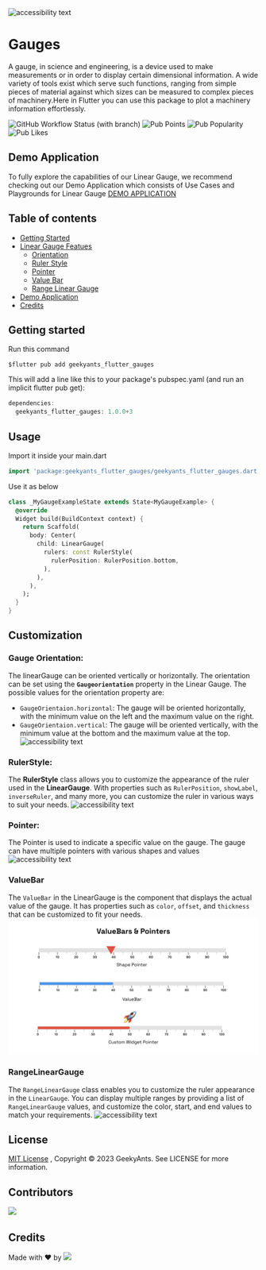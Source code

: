 <!--
This README describes the package. If you publish this package to pub.dev,
this README's contents appear on the landing page for your package.

For information about how to write a good package README, see the guide for
[writing package pages](https://dart.dev/guides/libraries/writing-package-pages).

For general information about developing packages, see the Dart guide for
[creating packages](https://dart.dev/guides/libraries/create-library-packages)
and the Flutter guide for
[developing packages and plugins](https://flutter.dev/developing-packages).
-->

<img src="https://raw.githubusercontent.com/GeekyAnts/GaugesFlutter/main/example/screens/banner.png" alt="accessibility text">

# Gauges

A gauge, in science and engineering, is a device used to make measurements or in order to display certain dimensional information. A wide variety of tools exist which serve such functions, ranging from simple pieces of material against which sizes can be measured to complex pieces of machinery.Here in Flutter you can use this package to plot a machinery information effortlessly.


![GitHub Workflow Status (with branch)](https://img.shields.io/github/actions/workflow/status/GeekyAnts/GaugesFlutter/actions.yml?branch=main&label=Package%20Build&style=for-the-badge)
![Pub Points](https://img.shields.io/pub/points/geekyants_flutter_gauges?label=Pub%20Points&style=for-the-badge)
![Pub Popularity](https://img.shields.io/pub/popularity/geekyants_flutter_gauges?style=for-the-badge)
![Pub Likes](https://img.shields.io/pub/likes/geekyants_flutter_gauges?label=Pub%20Likes&style=for-the-badge)

## Demo Application

To fully explore the capabilities of our Linear Gauge, we recommend checking out our Demo Application which consists of Use Cases and Playgrounds for Linear Gauge
[DEMO APPLICATION](https://gauges-showcase.vercel.app/#/)


## Table of contents

- [Getting Started](#getting-started)
- [Linear Gauge Featues](#customization)
  - [Orientation](#gauge-orientation)
  - [Ruler Style](#rulerStyle)
  - [Pointer](#pointer)
  - [Value Bar](#valuebar)
  - [Range Linear Gauge](#rangelineargauge)
- [Demo Application](#demo-application)
- [Credits](#credits)

## Getting started

Run this command

```
$flutter pub add geekyants_flutter_gauges
```

This will add a line like this to your package's pubspec.yaml (and run an implicit flutter pub get):

```dart
dependencies:
  geekyants_flutter_gauges: 1.0.0+3
```

## Usage

Import it inside your main.dart

```dart
import 'package:geekyants_flutter_gauges/geekyants_flutter_gauges.dart';
```

Use it as below

```dart
class _MyGaugeExampleState extends State<MyGaugeExample> {
  @override
  Widget build(BuildContext context) {
    return Scaffold(
      body: Center(
        child: LinearGauge(
          rulers: const RulerStyle(
            rulerPosition: RulerPosition.bottom,
          ),
        ),
      ),
    );
  }
}
```

## Customization

### **Gauge Orientation**:

The linearGauge can be oriented vertically or horizontally. The orientation can be set using the **`Gaugeorientation`** property in the Linear Gauge. The possible values for the orientation property are:

- `GaugeOrientaion.horizontal`: The gauge will be oriented horizontally, with the minimum value on the left and the maximum value on the right.
- `GaugeOrientaion.vertical`: The gauge will be oriented vertically, with the minimum value at the bottom and the maximum value at the top.
  <img src="https://raw.githubusercontent.com/GeekyAnts/GaugesFlutter/main/example/screens/orientation.gif" alt="accessibility text">

### **RulerStyle**:

The **RulerStyle** class allows you to customize the appearance of the ruler used in the **LinearGauge**. With properties such as `RulerPosition`, `showLabel`, `inverseRuler`, and many more, you can customize the ruler in various ways to suit your needs.
<img src="https://raw.githubusercontent.com/GeekyAnts/GaugesFlutter/main/example/screens/rulerposition.png" alt="accessibility text">

### **Pointer**:

The Pointer is used to indicate a specific value on the gauge. The gauge can have multiple pointers with various shapes and values
<img src="https://raw.githubusercontent.com/GeekyAnts/GaugesFlutter/main/example/screens/pointershape.png" alt="accessibility text">

### **ValueBar**

The `ValueBar` in the LinearGauge is the component that displays the actual value of the gauge. It has properties such as `color`, `offset`, and `thickness` that can be customized to fit your needs.
<img src="https://raw.githubusercontent.com/GeekyAnts/GaugesFlutter/main/example/screens/valuebar.png" alt="accessibility text">

### **RangeLinearGauge**

The `RangeLinearGauge` class enables you to customize the ruler appearance in the `LinearGauge`. You can display multiple ranges by providing a list of `RangeLinearGauge` values, and customize the color, start, and end values to match your requirements.
<img src="https://raw.githubusercontent.com/GeekyAnts/GaugesFlutter/main/example/screens/rangelineargauge.png" alt="accessibility text">

## License

[MIT License](https://raw.githubusercontent.com/GeekyAnts/GaugesFlutter/main/LICENSE) , Copyright © 2023 GeekyAnts. See LICENSE for more information.

## Contributors

<a href="https://github.com/GeekyAnts/GaugesFlutter/graphs/contributors">
  <img src="https://contrib.rocks/image?repo=GeekyAnts/GaugesFlutter" />
</a>

## Credits

Made with ❤️ by <a href="https://geekyants.com/" ><img src="https://s3.ap-southeast-1.amazonaws.com/cdn.elitmus.com/sy0zfezmfdovlb4vaz6siv1l7g30" height="17"/></a>
